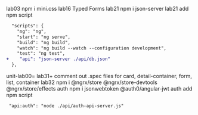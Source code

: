 lab03 npm i mini.css
lab16 Typed Forms
lab21 npm i json-server
lab21 add npm script

```diff
  "scripts": {
    "ng": "ng",
    "start": "ng serve",
    "build": "ng build",
    "watch": "ng build --watch --configuration development",
    "test": "ng test",
+    "api": "json-server ./api/db.json"
  },
```

unit-lab00= lab31+ comment out .spec files for card, detail-container, form, list, container
lab32 npm i @ngrx/store @ngrx/store-devtools @ngrx/store/effects
auth npm i jsonwebtoken @auth0/angular-jwt
auth add npm script

```
 "api:auth": "node ./api/auth-api-server.js"
```
